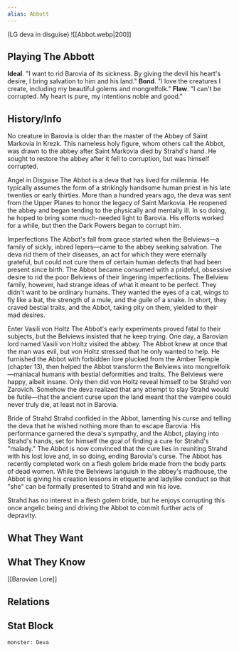 ```yaml
---
alias: Abbott
---
```

(LG deva in disguise)
![[Abbot.webp|200]]
## Playing The Abbott
**Ideal**. "I want to rid Barovia of its sickness. By giving the devil his heart's desire, I bring salvation to him and his land."
**Bond**. "I love the creatures I create, including my beautiful golems and mongrelfolk."
**Flaw**. "I can't be corrupted. My heart is pure, my intentions noble and good."

## History/Info
No creature in Barovia is older than the master of the Abbey of Saint Markovia in Krezk. This nameless holy figure, whom others call the Abbot, was drawn to the abbey after Saint Markovia died by Strahd's hand. He sought to restore the abbey after it fell to corruption, but was himself corrupted.

Angel in Disguise
The Abbot is a deva that has lived for millennia. He typically assumes the form of a strikingly handsome human priest in his late twenties or early thirties. More than a hundred years ago, the deva was sent from the Upper Planes to honor the legacy of Saint Markovia. He reopened the abbey and began tending to the physically and mentally ill. In so doing, he hoped to bring some much-needed light to Barovia. His efforts worked for a while, but then the Dark Powers began to corrupt him.

Imperfections
The Abbot's fall from grace started when the Belviews—a family of sickly, inbred lepers—came to the abbey seeking salvation. The deva rid them of their diseases, an act for which they were eternally grateful, but could not cure them of certain human defects that had been present since birth. The Abbot became consumed with a prideful, obsessive desire to rid the poor Belviews of their lingering imperfections. The Belview family, however, had strange ideas of what it meant to be perfect. They didn't want to be ordinary humans. They wanted the eyes of a cat, wings to fly like a bat, the strength of a mule, and the guile of a snake. In short, they craved bestial traits, and the Abbot, taking pity on them, yielded to their mad desires.

Enter Vasili von Holtz
The Abbot's early experiments proved fatal to their subjects, but the Belviews insisted that he keep trying. One day, a Barovian lord named Vasili von Holtz visited the abbey. The Abbot knew at once that the man was evil, but von Holtz stressed that he only wanted to help. He furnished the Abbot with forbidden lore plucked from the Amber Temple (chapter 13), then helped the Abbot transform the Belviews into mongrelfolk—maniacal humans with bestial deformities and traits. The Belviews were happy, albeit insane. Only then did von Holtz reveal himself to be Strahd von Zarovich. Somehow the deva realized that any attempt to slay Strahd would be futile—that the ancient curse upon the land meant that the vampire could never truly die, at least not in Barovia.

Bride of Strahd
Strahd confided in the Abbot, lamenting his curse and telling the deva that he wished nothing more than to escape Barovia. His performance garnered the deva's sympathy, and the Abbot, playing into Strahd's hands, set for himself the goal of finding a cure for Strahd's "malady." The Abbot is now convinced that the cure lies in reuniting Strahd with his lost love and, in so doing, ending Barovia's curse. The Abbot has recently completed work on a flesh golem bride made from the body parts of dead women. While the Belviews languish in the abbey's madhouse, the Abbot is giving his creation lessons in etiquette and ladylike conduct so that "she" can be formally presented to Strahd and win his love.

Strahd has no interest in a flesh golem bride, but he enjoys corrupting this once angelic being and driving the Abbot to commit further acts of depravity.

## What They Want

## What They Know
[[Barovian Lore]]

## Relations

## Stat Block

```statblock
monster: Deva
```

```dataviewjs
```

